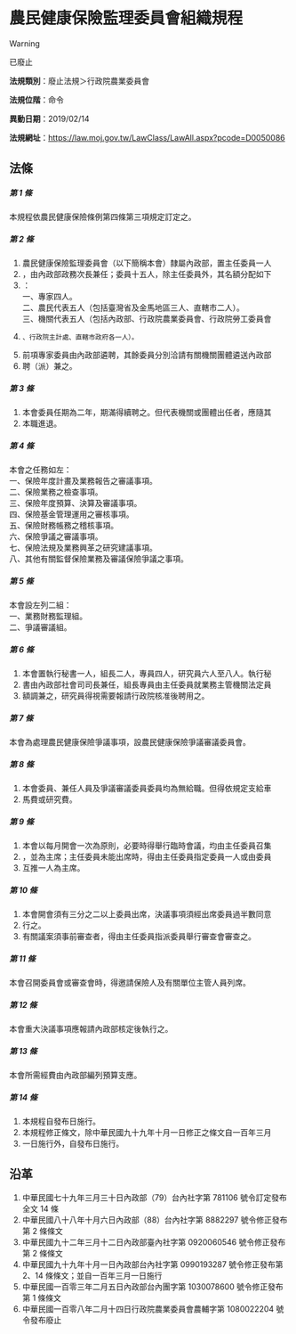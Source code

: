 # 農民健康保險監理委員會組織規程


> [!WARNING]
> 已廢止


**法規類別**：廢止法規＞行政院農業委員會

**法規位階**：命令

**異動日期**：2019/02/14  

**法規網址**：https://law.moj.gov.tw/LawClass/LawAll.aspx?pcode=D0050086



## 法條
##### 第 1 條
本規程依農民健康保險條例第四條第三項規定訂定之。

##### 第 2 條
1. 農民健康保險監理委員會（以下簡稱本會）隸屬內政部，置主任委員一人
1. ，由內政部政務次長兼任；委員十五人，除主任委員外，其名額分配如下
1. ：  
一、專家四人。  
二、農民代表五人（包括臺灣省及金馬地區三人、直轄市二人）。  
三、機關代表五人（包括內政部、行政院農業委員會、行政院勞工委員會
1.     、行政院主計處、直轄市政府各一人）。
1. 前項專家委員由內政部遴聘，其餘委員分別洽請有關機關團體遴送內政部
1. 聘（派）兼之。

##### 第 3 條
1. 本會委員任期為二年，期滿得續聘之。但代表機關或團體出任者，應隨其
1. 本職進退。

##### 第 4 條
本會之任務如左：  
一、保險年度計畫及業務報告之審議事項。  
二、保險業務之檢查事項。  
三、保險年度預算、決算及審議事項。  
四、保險基金管理運用之審核事項。  
五、保險財務帳務之稽核事項。  
六、保險爭議之審議事項。  
七、保險法規及業務興革之研究建議事項。  
八、其他有關監督保險業務及審議保險爭議之事項。

##### 第 5 條
本會設左列二組：  
一、業務財務監理組。  
二、爭議審議組。

##### 第 6 條
1. 本會置執行秘書一人，組長二人，專員四人，研究員六人至八人。執行秘
1. 書由內政部社會司司長兼任，組長專員由主任委員就業務主管機關法定員
1. 額調兼之，研究員得視需要報請行政院核准後聘用之。

##### 第 7 條
本會為處理農民健康保險爭議事項，設農民健康保險爭議審議委員會。

##### 第 8 條
1. 本會委員、兼任人員及爭議審議委員委員均為無給職。但得依規定支給車
1. 馬費或研究費。

##### 第 9 條
1. 本會以每月開會一次為原則，必要時得舉行臨時會議，均由主任委員召集
1. ，並為主席；主任委員未能出席時，得由主任委員指定委員一人或由委員
1. 互推一人為主席。

##### 第 10 條
1. 本會開會須有三分之二以上委員出席，決議事項須經出席委員過半數同意
1. 行之。
1. 有關議案須事前審查者，得由主任委員指派委員舉行審查會審查之。

##### 第 11 條
本會召開委員會或審查會時，得邀請保險人及有關單位主管人員列席。

##### 第 12 條
本會重大決議事項應報請內政部核定後執行之。

##### 第 13 條
本會所需經費由內政部編列預算支應。

##### 第 14 條
1. 本規程自發布日施行。
1. 本規程修正條文，除中華民國九十九年十月一日修正之條文自一百年三月
1. 一日施行外，自發布日施行。

## 沿革
1. 中華民國七十九年三月三十日內政部（79）台內社字第 781106 號令訂定發布全文 14 條
1. 中華民國八十八年十月六日內政部（88）台內社字第 8882297  號令修正發布第 2  條條文
1. 中華民國九十二年三月十二日內政部臺內社字第 0920060546 號令修正發布第 2  條條文
1. 中華民國九十九年十月一日內政部台內社字第 0990193287 號令修正發布第 2、14  條條文；並自一百年三月一日施行
1. 中華民國一百零三年二月五日內政部台內團字第 1030078600 號令修正發布第 1  條條文
1. 中華民國一百零八年二月十四日行政院農業委員會農輔字第 1080022204 號令發布廢止
